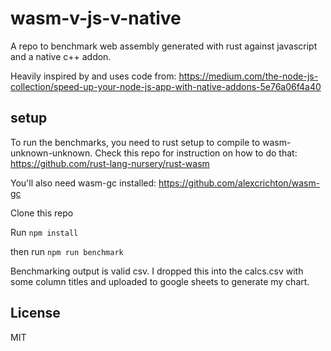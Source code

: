 # wasm-v-js-v-native

A repo to benchmark web assembly generated with rust against javascript and a native c++ addon.

Heavily inspired by and uses code from: https://medium.com/the-node-js-collection/speed-up-your-node-js-app-with-native-addons-5e76a06f4a40

## setup

To run the benchmarks, you need to rust setup to compile to wasm-unknown-unknown. Check this repo for instruction on how to do that: https://github.com/rust-lang-nursery/rust-wasm

You'll also need wasm-gc installed: https://github.com/alexcrichton/wasm-gc

Clone this repo

Run `npm install`

then run `npm run benchmark`

Benchmarking output is valid csv. I dropped this into the calcs.csv with some column titles and uploaded to google sheets to generate my chart.

## License
MIT